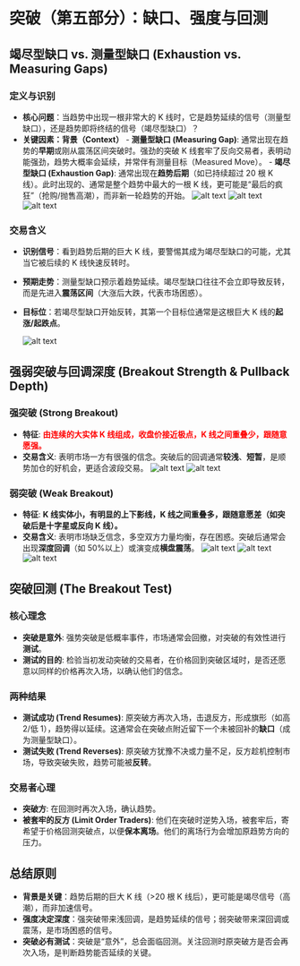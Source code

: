 # 突破（第五部分）：缺口、强度与回测

## 竭尽型缺口 vs. 测量型缺口 (Exhaustion vs. Measuring Gaps)

### 定义与识别

- **核心问题**：当趋势中出现一根非常大的 K 线时，它是趋势延续的信号（测量型缺口），还是趋势即将终结的信号（竭尽型缺口）？
- **关键因素：背景（Context）** - **测量型缺口 (Measuring Gap)**: 通常出现在趋势的**早期**或刚从震荡区间突破时。强劲的突破 K 线套牢了反向交易者，表明动能强劲，趋势大概率会延续，并常伴有测量目标（Measured Move）。 - **竭尽型缺口 (Exhaustion Gap)**: 通常出现在**趋势后期**（如已持续超过 20 根 K 线）。此时出现的、通常是整个趋势中最大的一根 K 线，更可能是“最后的疯狂”（抢购/抛售高潮），而非新一轮趋势的开始。
  ![alt text](image-188.png)
  ![alt text](image-189.png)
  ![alt text](image-190.png)

### 交易含义

- **识别信号**：看到趋势后期的巨大 K 线，要警惕其成为竭尽型缺口的可能，尤其当它被后续的 K 线快速反转时。
- **预期走势**：测量型缺口预示着趋势延续。竭尽型缺口往往不会立即导致反转，而是先进入**震荡区间**（大涨后大跌，代表市场困惑）。
- **目标位**：若竭尽型缺口开始反转，其第一个目标位通常是这根巨大 K 线的**起涨/起跌点**。

  ![alt text](image-191.png)

## 强弱突破与回调深度 (Breakout Strength & Pullback Depth)

### 强突破 (Strong Breakout)

- **特征**: <span style="color:red;">**由连续的大实体 K 线组成，收盘价接近极点，K 线之间重叠少，跟随意愿强。**</span>
- **交易含义**: 表明市场一方有很强的信念。突破后的回调通常**较浅**、**短暂**，是顺势加仓的好机会，更适合波段交易。
  ![alt text](image-192.png)
  ![alt text](image-193.png)

### 弱突破 (Weak Breakout)

- **特征**: **K 线实体小，有明显的上下影线，K 线之间重叠多，跟随意愿差（如突破后是十字星或反向 K 线）。**
- **交易含义**: 表明市场缺乏信念，多空双方力量均衡，存在困惑。突破后通常会出现**深度回调**（如 50%以上）或演变成**横盘震荡**。
  ![alt text](image-194.png)
  ![alt text](image-195.png)
  ![alt text](image-197.png)

## 突破回测 (The Breakout Test)

### 核心理念

- **突破是意外**: 强势突破是低概率事件，市场通常会回撤，对突破的有效性进行**测试**。
- **测试的目的**: 检验当初发动突破的交易者，在价格回到突破区域时，是否还愿意以同样的价格再次入场，以确认他们的信念。

### 两种结果

- **测试成功 (Trend Resumes)**: 原突破方再次入场，击退反方，形成旗形（如高 2/低 1），趋势得以延续。这通常会在突破点附近留下一个未被回补的**缺口**（成为测量型缺口）。
- **测试失败 (Trend Reverses)**: 原突破方犹豫不决或力量不足，反方趁机控制市场，导致突破失败，趋势可能被**反转**。

### 交易者心理

- **突破方**: 在回测时再次入场，确认趋势。
- **被套牢的反方 (Limit Order Traders)**: 他们在突破时逆势入场，被套牢后，寄希望于价格回测突破点，以便**保本离场**。他们的离场行为会增加原趋势方向的压力。

## 总结原则

- **背景是关键**：趋势后期的巨大 K 线（>20 根 K 线后），更可能是竭尽信号（高潮），而非加速信号。
- **强度决定深度**：强突破带来浅回调，是趋势延续的信号；弱突破带来深回调或震荡，是市场困惑的信号。
- **突破必有测试**：突破是“意外”，总会面临回测。关注回测时原突破方是否会再次入场，是判断趋势能否延续的关键。
